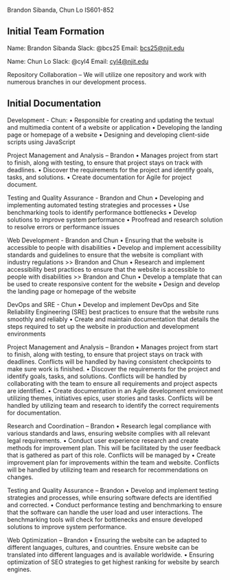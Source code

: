 Brandon Sibanda, Chun Lo
IS601-852

## Initial Team Formation 

Name: Brandon Sibanda
Slack: @bcs25
Email: bcs25@njit.edu

Name: Chun Lo
Slack: @cyl4 
Email: cyl4@njit.edu


Repository Collaboration – We will utilize one repository and work with numerous branches in our development process.

## Initial Documentation

Development - Chun:
•	Responsible for creating and updating the textual and multimedia content of a website or application
•	Developing the landing page or homepage of a website
•	Designing and developing client-side scripts using JavaScript

Project Management and Analysis – Brandon
•	Manages project from start to finish, along with testing, to ensure that project stays on track with deadlines.
•	Discover the requirements for the project and identify goals, tasks, and solutions. 
•	Create documentation for Agile for project document.

Testing and Quality Assurance - Brandon and Chun
•	Developing and implementing automated testing strategies and processes
•	Use benchmarking tools to identify performance bottlenecks
•	Develop solutions to improve system performance
•	Proofread and research solution to resolve errors or performance issues

Web Development - Brandon and Chun
•	Ensuring that the website is accessible to people with disabilities
•	Develop and implement accessibility standards and guidelines to ensure that the website is compliant with industry regulations >> Brandon and Chun
•	Research and implement accessibility best practices to ensure that the website is accessible to people with disabilities >> Brandon and Chun
•	Develop a template that can be used to create responsive content for the website
•	Design and develop the landing page or homepage of the website

DevOps and SRE - Chun
•	Develop and implement DevOps and Site Reliability Engineering (SRE) best practices to ensure that the website runs smoothly and reliably
•	Create and maintain documentation that details the steps required to set up the website in production and development environments

Project Management and Analysis – Brandon
•	Manages project from start to finish, along with testing, to ensure that project stays on track with deadlines. Conflicts will be handled by having consistent checkpoints to make sure work is finished.
•	Discover the requirements for the project and identify goals, tasks, and solutions. Conflicts will be handled by collaborating with the team to ensure all requirements and project aspects are identified.
•	Create documentation in an Agile development environment utilizing themes, initiatives epics, user stories and tasks. Conflicts will be handled by utilizing team and research to identify the correct requirements for documentation.

Research and Coordination – Brandon
•	Research legal compliance with various standards and laws, ensuring website complies with all relevant legal requirements.
•	Conduct user experience research and create methods for improvement plan. This will be facilitated by the user feedback that is gathered as part of this role. Conflicts will be managed by 
•	Create improvement plan for improvements within the team and website. Conflicts will be handled by utilizing team and research for recommendations on changes.

Testing and Quality Assurance – Brandon
•	Develop and implement testing strategies and processes, while ensuring software defects are identified and corrected.
•	Conduct performance testing and benchmarking to ensure that the software can handle the user load and user interactions. The benchmarking tools will check for bottlenecks and ensure developed solutions to improve system performance.

Web Optimization – Brandon
•	Ensuring the website can be adapted to different languages, cultures, and countries. Ensure website can be translated into different languages and is available worldwide.
•	Ensuring optimization of SEO strategies to get highest ranking for website by search engines.
